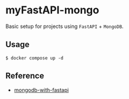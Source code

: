 # myFastAPI-mongo

Basic setup for projects using `FastAPI` + `MongoDB`.



## Usage

```console
$ docker compose up -d
```
## Reference

- [mongodb-with-fastapi](https://github.com/mongodb-developer/mongodb-with-fastapi)
